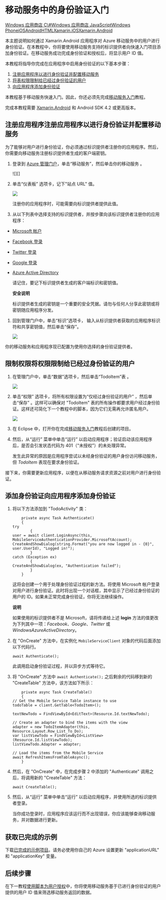 <properties linkid="develop-mobile-tutorials-get-started-with-users-xamarin-android" urlDisplayName="Get Started with Authentication (Xamarin.Android)" pageTitle="Get started with authentication (Xamarin.Android) - Mobile Services" metaKeywords="Azure registering application, Azure authentication, application authenticate, authenticate mobile services, Mobile Services Xamarin.Android" description="Learn how to use authentication in your Azure Mobile Services app for Xamarin.Android." metaCanonical="" disqusComments="1" umbracoNaviHide="1" title="Get started with authentication in Mobile Services" documentationCenter="Mobile" authors="" />
<tags ms.service=""
    ms.date="09/23/2014"
    wacn.date="04/11/2015"
    />

# 移动服务中的身份验证入门

<div class="dev-center-tutorial-selector sublanding">   
	<a href="/zh-cn/develop/mobile/tutorials/get-started-with-users-dotnet" title="Windows Store C#">Windows 应用商店 C\#</a><a href="/zh-cn/develop/mobile/tutorials/get-started-with-users-js" title="Windows Store JavaScript">Windows 应用商店 JavaScript</a><a href="/zh-cn/develop/mobile/tutorials/get-started-with-users-wp8" title="Windows Phone">Windows Phone</a><a href="/zh-cn/develop/mobile/tutorials/get-started-with-users-ios" title="iOS">iOS</a><a href="/zh-cn/develop/mobile/tutorials/get-started-with-users-android" title="Android">Android</a><a href="/zh-cn/develop/mobile/tutorials/get-started-with-users-html" title="HTML">HTML</a><a href="/zh-cn/develop/mobile/tutorials/get-started-with-users-xamarin-ios" title="Xamarin.iOS">Xamarin.iOS</a><a href="/zh-cn/develop/mobile/tutorials/get-started-with-users-xamarin-android" title="Xamarin.Android" class="current">Xamarin.Android</a>
</div>

本主题说明如何通过 Xamarin.Android 应用程序对 Azure 移动服务中的用户进行身份验证。在本教程中，你将要使用移动服务支持的标识提供者向快速入门项目添加身份验证。在移动服务成功完成身份验证和授权后，将显示用户 ID 值。

本教程将指导你完成在应用程序中启用身份验证的以下基本步骤：

1.  [注册应用程序以进行身份验证并配置移动服务][]
2.  [将表权限限制给已经过身份验证的用户][]
3.  [向应用程序添加身份验证][]

本教程基于移动服务快速入门。因此，你还必须先完成[移动服务入门][]教程。

完成本教程需要 [Xamarin.Android] 和 Android SDK 4.2 或更高版本。

<a name="register"></a>
## 注册应用程序注册应用程序以进行身份验证并配置移动服务

为了能够对用户进行身份验证，你必须通过标识提供者注册你的应用程序。然后，你需要向移动服务注册标识提供者生成的客户端密钥。

1.  登录到 [Azure 管理门户][]，单击“移动服务”，然后单击你的移动服务 。

    ![][]

2.  单击“仪表板” 选项卡，记下"站点 URL" 值。

    ![][1]

    注册你的应用程序时，可能需要向标识提供者提供此值。

3.  从以下列表中选择支持的标识提供者，并按步骤向该标识提供者注册你的应用程序：

-   [Microsoft 帐户][]
-   [Facebook 登录][]
-   [Twitter 登录][]
-   [Google 登录][]
-   [Azure Active Directory][]

    请记住，要记下标识提供者生成的客户端标识和密钥值。

    <div class="dev-callout"><b>安全说明</b>

    <p>标识提供者生成的密钥是一个重要的安全凭据。请勿与任何人分享此密钥或将密钥随应用程序分发。</p>
	</div>

1.  回到管理门户中，单击“标识”选项卡， 输入从标识提供者获取的应用程序标识符和共享密钥值，然后单击“保存”。 

    ![][2]

你的移动服务和应用程序现已配置为使用你选择的身份验证提供者。

<a name="permissions"></a>
## 限制权限将权限限制给已经过身份验证的用户

1.  在管理门户中，单击“数据”选项卡，然后单击“TodoItem”表 。

    ![][3]

2.  单击“权限” 选项卡，将所有权限设置为“仅经过身份验证的用户” ，然后单击“保存” 。这样可以确保对 "TodoItem" 表的所有操作都要求用户经过身份验证。这样还可简化下一个教程中的脚本，因为它们无需再允许匿名用户。

    ![][4]

3.  在 Eclipse 中，打开你在完成[移动服务入门][]教程后创建的项目。

4.  然后，从“运行” 菜单中单击“运行” 以启动应用程序；验证启动该应用程序后，是否会引发状态代码为 401（“未授权”）的未处理异常。

    发生此异常的原因是应用程序尝试以未经身份验证的用户身份访问移动服务，但 *TodoItem* 表现在要求身份验证。

接下来，你需要更新应用程序，以便在从移动服务请求资源之前对用户进行身份验证。

<a name="add-authentication"></a>
## 添加身份验证向应用程序添加身份验证

1.  将以下方法添加到 "TodoActivity" 类：

            private async Task Authenticate()
            {
        try
                {
        user = await client.LoginAsync(this, MobileServiceAuthenticationProvider.MicrosoftAccount);
        CreateAndShowDialog(string.Format("you are now logged in - {0}", user.UserId), "Logged in!");
                }
        catch (Exception ex)
                {
        CreateAndShowDialog(ex, "Authentication failed");
                }
            }

    这将会创建一个用于处理身份验证过程的新方法。将使用 Microsoft 帐户登录对用户进行身份验证。此时将出现一个对话框，其中显示了已经过身份验证的用户的 ID。如果未正常完成身份验证，你将无法继续操作。

    <div class="dev-callout"><b>说明</b>

    <p>如果使用的标识提供者不是 Microsoft，请将传递给上述 <b>login</b> 方法的值更改为下列其中一项：<em>Facebook</em>、<em>Google</em>、<em>Twitter</em> 或 <em>WindowsAzureActiveDirectory</em>。</p>
	</div>

2.  在 "OnCreate" 方法中，在实例化 `MobileServiceClient` 对象的代码后面添加以下代码行。

        await Authenticate();

    此调用启动身份验证过程，并以异步方式等待它。

3.  将 "OnCreate" 方法中 `await Authenticate();` 之后剩余的代码移到新的 "CreateTable" 方法中，该方法如下所示：

            private async Task CreateTable()
            {
        // Get the Mobile Service Table instance to use
        todoTable = client.GetTable<TodoItem>();

        textNewTodo = FindViewById<EditText>(Resource.Id.textNewTodo);

        // Create an adapter to bind the items with the view
        adapter = new TodoItemAdapter(this, Resource.Layout.Row_List_To_Do);
        var listViewTodo = FindViewById<ListView>(Resource.Id.listViewTodo);
        listViewTodo.Adapter = adapter;

        // Load the items from the Mobile Service
        await RefreshItemsFromTableAsync();
            }

4.  然后，在 "OnCreate" 中，在完成步骤 2 中添加的 "Authenticate" 调用之后，将调用新的 "CreateTable" 方法：

        await CreateTable();

5.  然后，从“运行” 菜单中单击“运行” 以启动应用程序，并使用所选的标识提供者登录。

    当你成功登录时，应用程序应该运行而不出现错误，你应该能够查询移动服务，并对数据进行更新。

## 获取已完成的示例

下载[已完成的示例项目][]。请务必使用你自己的 Azure 设置更新 "applicationURL" 和 "applicationKey" 变量。

<a name="next-steps"></a>
## 后续步骤

在下一教程[使用脚本为用户授权][]中，你将使用移动服务基于已进行身份验证的用户提供的用户 ID 值来筛选移动服务返回的数据。

  [Windows 应用商店 C\#]: /zh-cn/develop/mobile/tutorials/get-started-with-users-dotnet "Windows 应用商店 C#"
  [Windows 应用商店 JavaScript]: /zh-cn/develop/mobile/tutorials/get-started-with-users-js "Windows 应用商店 JavaScript"
  [Windows Phone]: /zh-cn/develop/mobile/tutorials/get-started-with-users-wp8 "Windows Phone"
  [iOS]: /zh-cn/develop/mobile/tutorials/get-started-with-users-ios "iOS"
  [Android]: /zh-cn/develop/mobile/tutorials/get-started-with-users-android "Android"
  [HTML]: /zh-cn/develop/mobile/tutorials/get-started-with-users-html "HTML"
  [Xamarin.iOS]: /zh-cn/develop/mobile/tutorials/get-started-with-users-xamarin-ios "Xamarin.iOS"
  [Xamarin.Android]: /zh-cn/develop/mobile/tutorials/get-started-with-users-xamarin-android "Xamarin.Android"
  [注册应用程序以进行身份验证并配置移动服务]: #register
  [将表权限限制给已经过身份验证的用户]: #permissions
  [向应用程序添加身份验证]: #add-authentication
  [移动服务入门]: /zh-cn/develop/mobile/tutorials/get-started-xamarin-android
  [Azure 管理门户]: https://manage.windowsazure.cn/
  [0]: ./media/partner-xamarin-mobile-services-android-get-started-users/mobile-services-selection.png
  [1]: ./media/partner-xamarin-mobile-services-android-get-started-users/mobile-service-uri.png
  [Microsoft 帐户]: /zh-cn/develop/mobile/how-to-guides/register-for-microsoft-authentication/
  [Facebook 登录]: /zh-cn/develop/mobile/how-to-guides/register-for-facebook-authentication/
  [Twitter 登录]: /zh-cn/develop/mobile/how-to-guides/register-for-twitter-authentication/
  [Google 登录]: /zh-cn/develop/mobile/how-to-guides/register-for-google-authentication/
  [Azure Active Directory]: /zh-cn/documentation/articles/mobile-services-how-to-register-active-directory-authentication/
  [2]: ./media/partner-xamarin-mobile-services-android-get-started-users/mobile-identity-tab.png
  [3]: ./media/partner-xamarin-mobile-services-android-get-started-users/mobile-portal-data-tables.png
  [4]: ./media/partner-xamarin-mobile-services-android-get-started-users/mobile-portal-change-table-perms.png
  [已完成的示例项目]: http://go.microsoft.com/fwlink/p/?LinkId=331328
  [使用脚本为用户授权]: /zh-cn/develop/mobile/tutorials/authorize-users-in-scripts-xamarin-android
